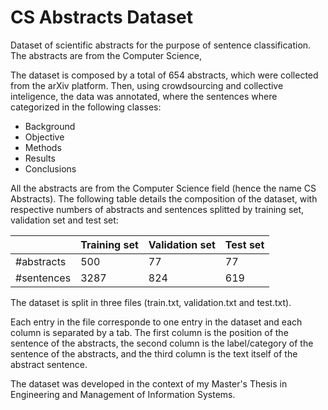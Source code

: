 # CS Abstracts Dataset
Dataset of scientific abstracts for the purpose of sentence classification. The abstracts are from the Computer Science, 

The dataset is composed by a total of 654 abstracts, which were collected from the arXiv platform. Then, using crowdsourcing and collective inteligence, the data was annotated, where the sentences where categorized in the following classes:
- Background
- Objective
- Methods
- Results
- Conclusions

All the abstracts are from the Computer Science field (hence the name CS Abstracts). The following table details the composition of the dataset, with respective numbers of abstracts and sentences splitted by training set, validation set and test set:

|            | Training set | Validation set | Test set |
|------------|--------------|----------------|----------|
| #abstracts | 500          | 77             | 77       |
| #sentences | 3287         | 824            | 619      |

The dataset is split in three files (train.txt, validation.txt and test.txt).

Each entry in the file corresponde to one entry in the dataset and each column is separated by a tab. The first column is the position of the sentence of the abstracts, the second column is the label/category of the sentence of the abstracts, and the third column is the text itself of the abstract sentence.

The dataset was developed in the context of my Master's Thesis in Engineering and Management of Information Systems.
